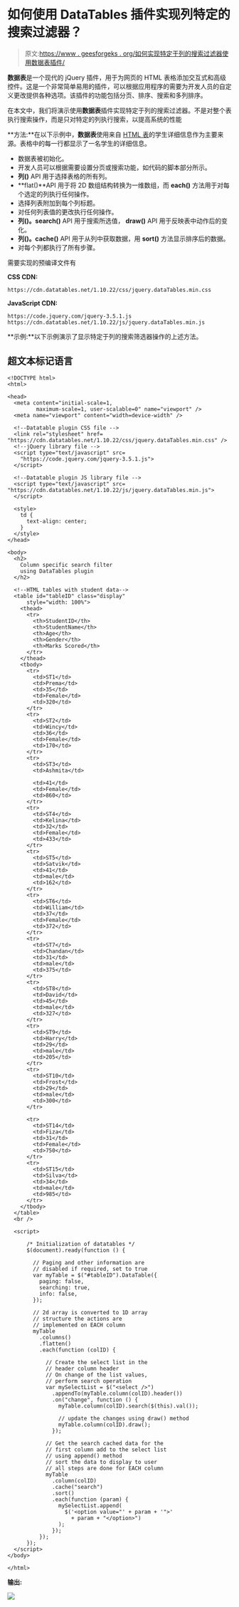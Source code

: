 # 如何使用 DataTables 插件实现列特定的搜索过滤器？

> 原文:[https://www . geesforgeks . org/如何实现特定于列的搜索过滤器使用数据表插件/](https://www.geeksforgeeks.org/how-to-implement-column-specific-search-filter-using-datatables-plugin/)

**数据表**是一个现代的 jQuery 插件，用于为网页的 HTML 表格添加交互式和高级控件。这是一个非常简单易用的插件，可以根据应用程序的需要为开发人员的自定义更改提供各种选项。该插件的功能包括分页、排序、搜索和多列排序。

在本文中，我们将演示使用**数据表**插件实现特定于列的搜索过滤器。不是对整个表执行搜索操作，而是只对特定的列执行搜索，以提高系统的性能

**方法:**在以下示例中，**数据表**使用来自 [HTML 表](https://www.geeksforgeeks.org/html-tables/)的学生详细信息作为主要来源。表格中的每一行都显示了一名学生的详细信息。

*   数据表被初始化。
*   开发人员可以根据需要设置分页或搜索功能，如代码的脚本部分所示。
*   **列()** API 用于选择表格的所有列。
*   **flat()**API 用于将 2D 数组结构转换为一维数组，而 **each()** 方法用于对每个选定的列执行任何操作。
*   选择列表附加到每个列标题。
*   对任何列表值的更改执行任何操作。
*   **列()。search()** API 用于搜索所选值， **draw()** API 用于反映表中动作后的变化。
*   **列()。cache()** API 用于从列中获取数据，用 **sort()** 方法显示排序后的数据。
*   对每个列都执行了所有步骤。

需要实现的预编译文件有

**CSS CDN:**

```htmlhtml
https://cdn.datatables.net/1.10.22/css/jquery.dataTables.min.css
```

**JavaScript CDN:**

```htmlhtml
https://code.jquery.com/jquery-3.5.1.js
https://cdn.datatables.net/1.10.22/js/jquery.dataTables.min.js
```

**示例:**以下示例演示了显示特定于列的搜索筛选器操作的上述方法。

## 超文本标记语言

```htmlhtml
<!DOCTYPE html>
<html>

<head>
  <meta content="initial-scale=1,
         maximum-scale=1, user-scalable=0" name="viewport" />
  <meta name="viewport" content="width=device-width" />

  <!--Datatable plugin CSS file -->
  <link rel="stylesheet" href=
"https://cdn.datatables.net/1.10.22/css/jquery.dataTables.min.css" />
  <!--jQuery library file -->
  <script type="text/javascript" src=
    "https://code.jquery.com/jquery-3.5.1.js">
  </script>

  <!--Datatable plugin JS library file -->
  <script type="text/javascript" src=
"https://cdn.datatables.net/1.10.22/js/jquery.dataTables.min.js">
  </script>

  <style>
    td {
      text-align: center;
    }
  </style>
</head>

<body>
  <h2>
    Column specific search filter
    using DataTables plugin
  </h2>

  <!--HTML tables with student data-->
  <table id="tableID" class="display"
      style="width: 100%">
    <thead>
      <tr>
        <th>StudentID</th>
        <th>StudentName</th>
        <th>Age</th>
        <th>Gender</th>
        <th>Marks Scored</th>
      </tr>
    </thead>
    <tbody>
      <tr>
        <td>ST1</td>
        <td>Prema</td>
        <td>35</td>
        <td>Female</td>
        <td>320</td>
      </tr>
      <tr>
        <td>ST2</td>
        <td>Wincy</td>
        <td>36</td>
        <td>Female</td>
        <td>170</td>
      </tr>
      <tr>
        <td>ST3</td>
        <td>Ashmita</td>

        <td>41</td>
        <td>Female</td>
        <td>860</td>
      </tr>
      <tr>
        <td>ST4</td>
        <td>Kelina</td>
        <td>32</td>
        <td>Female</td>
        <td>433</td>
      </tr>
      <tr>
        <td>ST5</td>
        <td>Satvik</td>
        <td>41</td>
        <td>male</td>
        <td>162</td>
      </tr>
      <tr>
        <td>ST6</td>
        <td>William</td>
        <td>37</td>
        <td>Female</td>
        <td>372</td>
      </tr>
      <tr>
        <td>ST7</td>
        <td>Chandan</td>
        <td>31</td>
        <td>male</td>
        <td>375</td>
      </tr>
      <tr>
        <td>ST8</td>
        <td>David</td>
        <td>45</td>
        <td>male</td>
        <td>327</td>
      </tr>
      <tr>
        <td>ST9</td>
        <td>Harry</td>
        <td>29</td>
        <td>male</td>
        <td>205</td>
      </tr>
      <tr>
        <td>ST10</td>
        <td>Frost</td>
        <td>29</td>
        <td>male</td>
        <td>300</td>
      </tr>

      <tr>
        <td>ST14</td>
        <td>Fiza</td>
        <td>31</td>
        <td>Female</td>
        <td>750</td>
      </tr>
      <tr>
        <td>ST15</td>
        <td>Silva</td>
        <td>34</td>
        <td>male</td>
        <td>985</td>
      </tr>
    </tbody>
  </table>
  <br />

  <script>

      /* Initialization of datatables */
      $(document).ready(function () {

        // Paging and other information are
        // disabled if required, set to true
        var myTable = $("#tableID").DataTable({
          paging: false,
          searching: true,
          info: false,
        });

        // 2d array is converted to 1D array
        // structure the actions are
        // implemented on EACH column
        myTable
          .columns()
          .flatten()
          .each(function (colID) {

            // Create the select list in the
            // header column header
            // On change of the list values,
            // perform search operation
            var mySelectList = $("<select />")
              .appendTo(myTable.column(colID).header())
              .on("change", function () {
                myTable.column(colID).search($(this).val());

                // update the changes using draw() method
                myTable.column(colID).draw();
              });

            // Get the search cached data for the
            // first column add to the select list
            // using append() method
            // sort the data to display to user
            // all steps are done for EACH column
            myTable
              .column(colID)
              .cache("search")
              .sort()
              .each(function (param) {
                mySelectList.append(
                  $('<option value="' + param + '">'
                    + param + "</option>")
                );
              });
          });
      });
  </script>
</body>

</html>
```

**输出:**

![](img/d3309e727004607e1218f11753417298.png)
